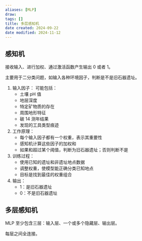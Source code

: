 ```yaml
---
aliases: [MLP]
draw: 
tags: []
title: 多层感知机
date created: 2024-09-22
date modified: 2024-11-12
---
```


## 感知机

接收输入、进行加权、通过激活函数产生输出 0 或者 1。

主要用于二分类问题，如输入各种环境因子，判断是不是旧石器遗址。

1. 输入因子：
   可能包括：
   - 土壤 pH 值
   - 地层深度
   - 特定矿物质的存在
   - 周围地形特征
   - 碳 14 测年结果
   - 发现的工具类型痕迹
2. 工作原理：
   - 每个输入因子都有一个权重，表示其重要性
   - 感知机计算这些因子的加权和
   - 如果和超过某个阈值，判断为旧石器遗址；否则判断不是
3. 训练过程：
   - 使用已知的遗址和非遗址地点数据
   - 调整权重，使模型能正确分类已知地点
   - 目标是找到最佳的权重组合
4. 输出：
   - 1：是旧石器遗址
   - 0：不是旧石器遗址

## 多层感知机

MLP 至少包含三层：输入层、一个或多个隐藏层、输出层。

每层之间全连接。
